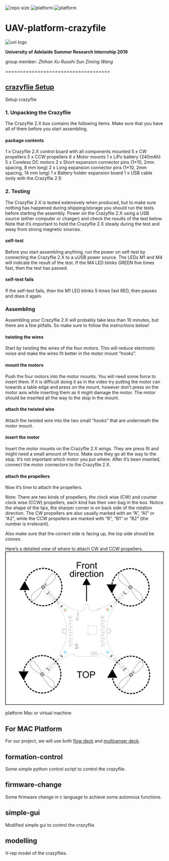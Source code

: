 <p>
<img src="https://img.shields.io/github/repo-size/UofA-EEE-LAUS/UAV-platform-crazyfile" alt="repo size">
<img src="https://img.shields.io/badge/platform-MacOS 10.15.3-blue" alt="platform">
<img src="https://img.shields.io/badge/platform-XUbuntu 2018.04-blue" alt="platform">
<p>

# UAV-platform-crazyfile

  <img src="https://upload.wikimedia.org/wikipedia/en/thumb/c/ca/University-of-Adelaide-Logo.svg/220px-University-of-Adelaide-Logo.svg.png" alt="uni logo">
 
**University of Adelaide Summer Research Internship 2019**

group member: 
*Zhihan Xu*
               *Ruoshi Sun*
              *Ziming Wang*
                 
            
              

====================================

## [crazyflie Setup](https://www.bitcraze.io/getting-started-with-the-crazyflie-2-0/#unpacking-the-crazyflie)

Setup crazyflie

### 1. Unpacking the Crazyflie

The Crazyflie 2.X box contains the following items. Make sure that you have all of them before you start assembling.

#### package contents

1 x Crazyflie 2.X control board with all components mounted
5 x CW propellers
5 x CCW propellers
6 x Motor mounts
1 x LiPo battery (240mAh)
5 x Coreless DC motors
2 x Short expansion connector pins (1×10, 2mm spacing, 8 mm long)
2 x Long expansion connector pins (1×10, 2mm spacing, 14 mm long)
1 x Battery holder expansion board
1 x USB cable (only with the Crazyflie 2.1)


### 2. Testing
The Crazyflie 2.X is tested extensively when produced, but to make sure nothing has happened during shipping/storage you should run the tests before starting the assembly. Power on the Crazyflie 2.X using a USB source (either computer or charger) and check the results of the test below. Note that it’s important to hold the Crazyflie 2.X steady during the test and away from strong magnetic sources.

#### self-test
Before you start assembling anything, run the power on self-test by connecting the Crazyflie 2.X to a uUSB power source. The LEDs M1 and M4 will indicate the result of the test. If the M4 LED blinks GREEN five times fast, then the test has passed.

#### self-test fails
If the self-test fails, then the M1 LED blinks 5 times fast RED, then pauses and does it again. 

### Assembling
Assembling your Crazyflie 2.X will probably take less than 10 minutes, but there are a few pitfalls. So make sure to follow the instructions below!

#### twisting the wires
Start by twisting the wires of the four motors. This will reduce electronic noise and make the wires fit better in the motor mount “hooks”.

#### mount the motors
Push the four motors into the motor mounts. You will need some force to insert them. If it is difficult doing it as in the video try putting the motor can towards a table edge and press on the mount, however don’t press on the motor axis while inserting them as it might damage the motor. The motor should be inserted all the way to the stop in the mount.

#### attach the twisted wire
Attach the twisted wire into the two small “hooks” that are underneath the motor mount.

#### insert the motor
Insert the motor mounts on the Crazyflie 2.X wings. They are press fit and might need a small amount of force. Make sure they go all the way to the stop. It’s not important which motor you put where. After it’s been inserted, connect the motor connectors to the Crazyflie 2.X.

#### attach the propellers
Now it’s time to attach the propellers.

Note: There are two kinds of propellers, the clock wise (CW) and counter clock wise (CCW) propellers, each kind has their own bag in the box. Notice the shape of the tips, the sharper corner is on back side of the rotation direction. The CW propellers are also usually marked with an “A”, “A1” or “A2”, while the CCW propellers are marked with “B”, “B1” or “B2” (the number is irrelevant).

Also make sure that the correct side is facing up, the top side should be convex.

Here’s a detailed view of where to attach CW and CCW propellers.
![image](https://github.com/UofA-EEE-LAUS/UAV-platform-crazyfile/raw/master/images/cf2_props.png)


platform Mac or virtual machine

## For MAC Platform





For our project, we will use both [flow deck](https://www.bitcraze.io/flow-deck/) and [multiranger deck](https://www.bitcraze.io/multi-ranger-deck/).


## formation-control

Some simple python control script to control the crazyflie.

## firmware-change

Some firmware change in c language to achieve some automous functions.

## simple-gui

Modified simple gui to control the crazyflie.

## modelling

V-rep model of the crazyflies.
